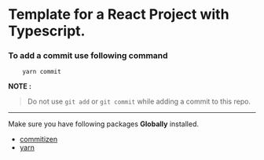 # Template for a React Project with Typescript.

### To add a commit use following command

```
    yarn commit
```

**NOTE :**

> Do not use `git add` or `git commit` while adding a commit to this repo.

---

Make sure you have following packages **Globally** installed.

- [commitizen](https://www.npmjs.com/package/commitizen)
- [yarn](https://www.npmjs.com/package/yarn)
